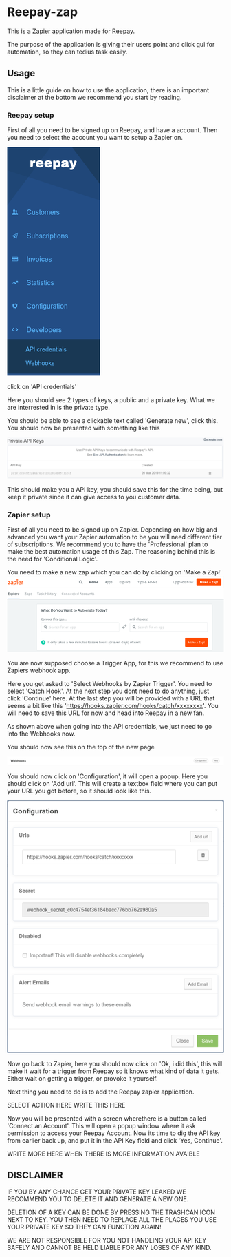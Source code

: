 # Reepay-zap

This is a [Zapier](https://zapier.com/) application made for [Reepay](https://reepay.com/).

The purpose of the application is giving their users point and click gui for automation, so they can tedius task easily.

## Usage

This is a little guide on how to use the application, there is an important disclaimer at the bottom we recommend you start by reading.

### Reepay setup

First of all you need to be signed up on Reepay, and have a account. Then you need to select the account you want to setup a Zapier on.

![](images/leftbar.png)

click on 'API credentials'

Here you should see 2 types of keys, a public and a private key. What we are interrested in is the private type.

You should be able to see a clickable text called 'Generate new', click this. You should now be presented with something like this

![](images/api.png)

This should make you a API key, you should save this for the time being, but keep it private since it can give access to you customer data. 

### Zapier setup

First of all you need to be signed up on Zapier. Depending on how big and advanced you want your Zapier automation to be you will need different tier of subscriptions. We recommend you to have the 'Professional' plan to make the best automation usage of this Zap. The reasoning behind this is the need for 'Conditional Logic'.

You need to make a new zap which you can do by clicking on 'Make a Zap!'
![](images/zapier_make_zap.png)

You are now supposed choose a Trigger App, for this we recommend to use Zapiers webhook app.

Here you get asked to 'Select Webhooks by Zapier Trigger'. You need to select 'Catch Hook'. At the next step you dont need to do anything, just click 'Continue' here. At the last step you will be provided with a URL that seems a bit like this 'https://hooks.zapier.com/hooks/catch/xxxxxxxx'. You will need to save this URL for now and head into Reepay in a new fan.

As shown above when going into the API credentials, we just need to go into the Webhooks now.

You should now see this on the top of the new page

![](images/webhooks.png)

You should now click on 'Configuration', it will open a popup. Here you should click on 'Add url'. This will create a textbox field where you can put your URL you got before, so it should look like this.

![](images/webhook_config.png)

Now go back to Zapier, here you should now click on 'Ok, i did this', this will make it wait for a trigger from Reepay so it knows what kind of data it gets. Either wait on getting a trigger, or provoke it yourself.

Next thing you need to do is to add the Reepay zapier application.

SELECT ACTION HERE WRITE THIS HERE

Now you will be presented with a screen wherethere is a button called 'Connect an Account'. This will open a popup window where it ask permission to access your Reepay Account. Now its time to dig the API key from earlier back up, and put it in the API Key field and click 'Yes, Continue'. 

WRITE MORE HERE WHEN THERE IS MORE INFORMATION AVAIBLE


## DISCLAIMER

IF YOU BY ANY CHANCE GET YOUR PRIVATE KEY LEAKED WE RECOMMEND YOU TO DELETE IT AND GENERATE A NEW ONE. 

DELETION OF A KEY CAN BE DONE BY PRESSING THE TRASHCAN ICON NEXT TO KEY. YOU THEN NEED TO REPLACE ALL THE PLACES YOU USE YOUR PRIVATE KEY SO THEY CAN FUNCTION AGAIN!

WE ARE NOT RESPONSIBLE FOR YOU NOT HANDLING YOUR API KEY SAFELY AND CANNOT BE HELD LIABLE FOR ANY LOSES OF ANY KIND.